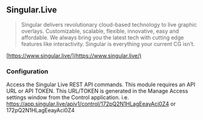 ## Singular.Live

> Singular delivers revolutionary cloud-based technology to live graphic overlays. Customizable, scalable, flexible, innovative, easy and affordable. We always bring you the latest tech with cutting edge features like interactivity. Singular is everything your current CG isn’t.

[https://www.singular.live/](https://www.singular.live/)

### Configuration

Access the Singular Live REST API commands. This module requires an API URL or API TOKEN. This URL/TOKEN is generated in the Manage Access settings window from the Control application. i.e. https://app.singular.live/apiv1/control/172pQ2N1HLagEeayAci0Z4 or 172pQ2N1HLagEeayAci0Z4
